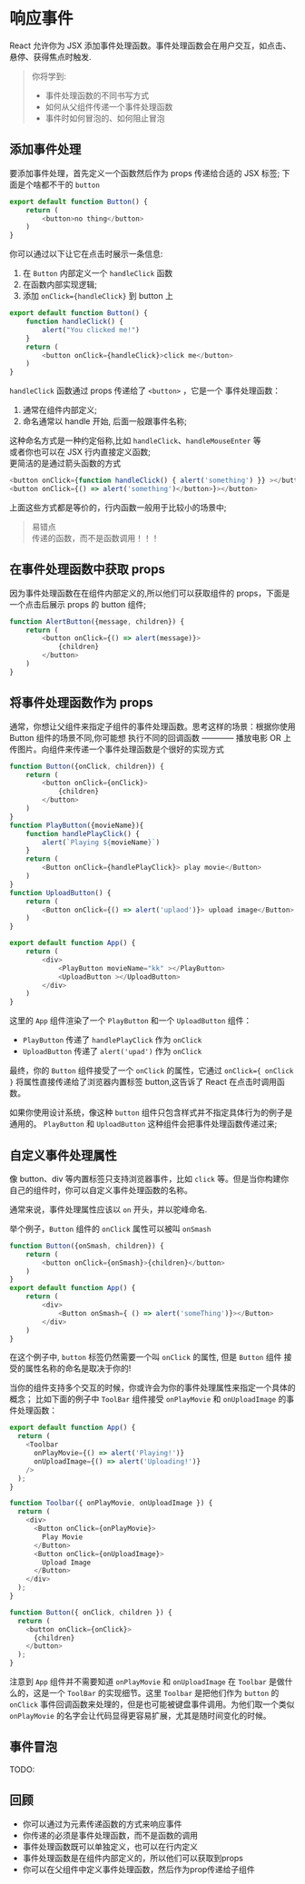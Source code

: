 # 响应事件

React 允许你为 JSX 添加事件处理函数。事件处理函数会在用户交互，如点击、悬停、获得焦点时触发.

> 你将学到:  
> - 事件处理函数的不同书写方式
> - 如何从父组件传递一个事件处理函数
> - 事件时如何冒泡的、如何阻止冒泡  

## 添加事件处理

要添加事件处理，首先定义一个函数然后作为 props 传递给合适的 JSX 标签;
下面是个啥都不干的 `button`

```javascript
export default function Button() {
	return (
		<button>no thing</button>
	)
}
```

你可以通过以下让它在点击时展示一条信息:

1. 在 `Button` 内部定义一个 `handleClick` 函数
2. 在函数内部实现逻辑;
3. 添加 `onClick={handleClick}` 到 button 上

```javascript
export default function Button() {
	function handleClick() {
		alert("You clicked me!")
	}
	return (
		<button onClick={handleClick}>click me</button>
	)
}
```

`handleClick` 函数通过 props 传递给了 `<button>` ，它是一个
事件处理函数：

1. 通常在组件内部定义;
2. 命名通常以 handle 开始, 后面一般跟事件名称;

这种命名方式是一种约定俗称,比如 `handleClick`、`handleMouseEnter` 等  
或者你也可以在 JSX 行内直接定义函数;  
更简洁的是通过箭头函数的方式

```javascript
<button onClick={function handleClick() { alert('something') }} ></button>
<button onClick={() => alert('something')</button>}></button>
```

上面这些方式都是等价的，行内函数一般用于比较小的场景中;

> 易错点  
> 传递的函数，而不是函数调用！！！

## 在事件处理函数中获取 props

因为事件处理函数在在组件内部定义的,所以他们可以获取组件的 props，下面是一个点击后展示 props 的 button 组件;

```javascript
function AlertButton({message, children}) {
	return (
		<button onClick={() => alert(message)}>
			{children}
		</button>
	)
}
```

## 将事件处理函数作为 props

通常，你想让父组件来指定子组件的事件处理函数。思考这样的场景：根据你使用 Button 组件的场景不同,你可能想
执行不同的回调函数 ———— 播放电影 OR 上传图片。向组件来传递一个事件处理函数是个很好的实现方式  

```javascript
function Button({onClick, children}) {
	return (
		<button onClick={onClick}>
			{children}
		</button>
	)
}
function PlayButton({movieName}){
	function handlePlayClick() {
		alert(`Playing ${movieName}`)
	}
	return (
		<Button onClick={handlePlayClick}> play movie</Button>
	)
}
function UploadButton() {
	return (
		<Button onClick={() => alert('uplaod')}> upload image</Button>
	)
}

export default function App() {
	return (
		<div>
			<PlayButton movieName="kk" ></PlayButton>
			<UploadButton ></UploadButton>
		</div>
	)
}
```

这里的 `App` 组件渲染了一个 `PlayButton` 和一个 `UploadButton` 组件：

- `PlayButton` 传递了 `handlePlayClick` 作为 `onClick`
- `UploadButton` 传递了 `alert('upad')` 作为 `onClick`

最终，你的 `Button` 组件接受了一个 `onClick` 的属性，它通过 `onClick={ onClick }` 将属性直接传递给了浏览器内置标签 button,这告诉了 React 在点击时调用函数。  

如果你使用设计系统，像这种 `button` 组件只包含样式并不指定具体行为的例子是通用的。
`PlayButton` 和 `UploadButton` 这种组件会把事件处理函数传递过来;

## 自定义事件处理属性

像 button、div 等内置标签只支持浏览器事件，比如 `click` 等。但是当你构建你自己的组件时，你可以自定义事件处理函数的名称。  

通常来说，事件处理属性应该以 `on` 开头，并以驼峰命名.  

举个例子，`Button` 组件的 `onClick` 属性可以被叫 `onSmash`

```javascript
function Button({onSmash, children}) {
	return (
		<button onClick={onSmash}>{children}</button>
	)
}
export default function App() {
	return (
		<div>
			<Button onSmash={ () => alert('someThing')}></Button>
		</div>
	)
}
```

在这个例子中, `button` 标签仍然需要一个叫 `onClick` 的属性, 但是 `Button` 组件
接受的属性名称的命名是取决于你的!  

当你的组件支持多个交互的时候，你或许会为你的事件处理属性来指定一个具体的概念；
比如下面的例子中 `ToolBar` 组件接受 `onPlayMovie` 和 `onUploadImage` 的事件处理函数：

```javascript
export default function App() {
  return (
    <Toolbar
      onPlayMovie={() => alert('Playing!')}
      onUploadImage={() => alert('Uploading!')}
    />
  );
}

function Toolbar({ onPlayMovie, onUploadImage }) {
  return (
    <div>
      <Button onClick={onPlayMovie}>
        Play Movie
      </Button>
      <Button onClick={onUploadImage}>
        Upload Image
      </Button>
    </div>
  );
}

function Button({ onClick, children }) {
  return (
    <button onClick={onClick}>
      {children}
    </button>
  );
}
```

注意到 `App` 组件并不需要知道 `onPlayMovie` 和 `onUploadImage` 在 `Toolbar`
是做什么的，这是一个 `ToolBar` 的实现细节。这里 `Toolbar` 是把他们作为 `button`
的 `onClick` 事件回调函数来处理的，但是也可能被键盘事件调用。为他们取一个类似
`onPlayMovie` 的名字会让代码显得更容易扩展，尤其是随时间变化的时候。

## 事件冒泡

TODO:

## 回顾

- 你可以通过为元素传递函数的方式来响应事件
- 你传递的必须是事件处理函数，而不是函数的调用
- 事件处理函数既可以单独定义，也可以在行内定义
- 事件处理函数是在组件内部定义的，所以他们可以获取到props
- 你可以在父组件中定义事件处理函数，然后作为prop传递给子组件
